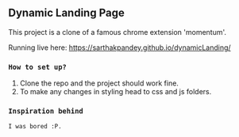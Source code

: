 ## Dynamic Landing Page

This project is a clone of a famous chrome extension 'momentum'.

Running live here: https://sarthakpandey.github.io/dynamicLanding/

### `How to set up?`

1. Clone the repo and the project should work fine.
2. To make any changes in styling head to css and js folders.

### `Inspiration behind`

    I was bored :P.
